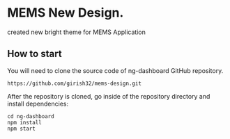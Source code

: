 # MEMS New Design.

created new bright theme for MEMS Application 
## How to start

You will need to clone the source code of ng-dashboard GitHub repository.

`https://github.com/girish32/mems-design.git`

After the repository is cloned, go inside of the repository directory and install dependencies:

```
cd ng-dashboard
npm install
npm start
```
